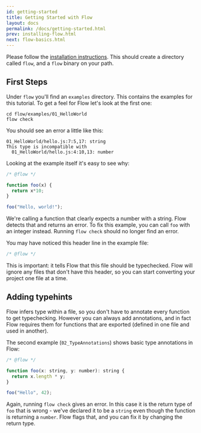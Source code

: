 ```yaml
---
id: getting-started
title: Getting Started with Flow
layout: docs
permalink: /docs/getting-started.html
prev: installing-flow.html
next: flow-basics.html
---
```


Please follow the [installation instructions](installing-flow.html). This should create a directory called `flow`, and a `flow` binary on your path.

## First Steps

Under `flow` you'll find an `examples` directory. This contains the examples for this tutorial. To get a feel for Flow let's look at the first one:

```
cd flow/examples/01_HelloWorld
flow check
```

You should see an error a little like this:

```
01_HelloWorld/hello.js:7:5,17: string
This type is incompatible with
  01_HelloWorld/hello.js:4:10,13: number
```

Looking at the example itself it's easy to see why:

```javascript
/* @flow */

function foo(x) {
  return x*10;
}

foo("Hello, world!");
```

We're calling a function that clearly expects a number with a string. Flow detects that and returns an error. To fix this example, you can call `foo` with an integer instead. Running `flow check` should no longer find an error. 

You may have noticed this header line in the example file:

```javascript
/* @flow */
```

This is important: it tells Flow that this file should be typechecked. Flow will ignore any files that don't have this header, so you can start converting your project one file at a time. 

## Adding typehints

Flow infers type within a file, so you don't have to annotate every function to get typechecking. However you can always add annotations, and in fact Flow requires them for functions that are exported (defined in one file and used in another). 

The second example (`02_TypeAnnotations`) shows basic type annotations in Flow:

```javascript
/* @flow */

function foo(x: string, y: number): string {
  return x.length * y;
}

foo("Hello", 42);
```

Again, running `flow check` gives an error. In this case it is the return type of `foo` that is wrong - we've declared it to be a `string` even though the function is returning a `number`. Flow flags that, and you can fix it by changing the return type.
